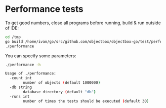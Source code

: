 Performance tests
=================

To get good numbers, close all programs before running, build & run outside of IDE:

```bash
cd /tmp
go build /home/ivan/go/src/github.com/objectbox/objectbox-go/test/performance/
./performance
```

You can specify some parameters:
```bash
./performance -h

Usage of ./performance:
  -count int
    	number of objects (default 1000000)
  -db string
    	database directory (default "db")
  -runs int
    	number of times the tests should be executed (default 30)
```
